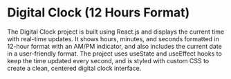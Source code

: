 # Digital Clock (12 Hours Format)

The Digital Clock project is built using React.js and displays the current time with real-time updates. It shows hours, minutes, and seconds formatted in 12-hour format with an AM/PM indicator, and also includes the current date in a user-friendly format. The project uses useState and useEffect hooks to keep the time updated every second, and is styled with custom CSS to create a clean, centered digital clock interface.
